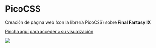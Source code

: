 # PicoCSS

Creación de página web (con la librería PicoCSS) sobre <strong>Final Fantasy IX</strong>

[Pincha aquí para acceder a su visualización](JCruz-8.github.io/PicoCSS)

<img src= "https://i1.wp.com/todasgamers.com/wp-content/uploads/2016/10/final-fantasy-ix.png?fit=1200%2C400">
